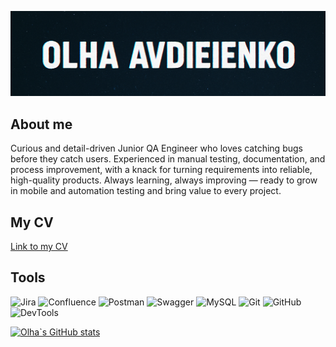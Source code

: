 [![Header](https://github.com/OlhaAvdieienko/OlhaAvdieienko/blob/main/assets/Image%20Aug%208%2C%202025.png)](https://github.com/OlhaAvdieienko)

## About me
Curious and detail-driven Junior QA Engineer who loves catching bugs before they catch users. Experienced in manual testing, documentation, and process improvement, with a knack for turning requirements into reliable, high-quality products. Always learning, always improving — ready to grow in mobile and automation testing and bring value to every project.

## My CV
[Link to my CV](https://drive.google.com/file/d/1vd9P6uFdr1aEfUMjtGQHn9K1TIFCABVE/view?usp=sharing)

## Tools
![Jira](https://img.shields.io/badge/-JIRA-101214?style=for-the-badge&logo=jira&logoColor=1868DB)
![Confluence](https://img.shields.io/badge/-Confluence-101214?style=for-the-badge&logo=Confluence&logoColor=1868DB)
![Postman](https://img.shields.io/badge/-Postman-101214?style=for-the-badge&logo=Postman&logoColor=FF6C37)
![Swagger](https://img.shields.io/badge/-Swagger-101214?style=for-the-badge&logo=Swagger&logoColor=85EA2D)
![MySQL](https://img.shields.io/badge/-MySQL-101214?style=for-the-badge&logo=MySQL&logoColor=027590)
![Git](https://img.shields.io/badge/-Git-101214?style=for-the-badge&logo=Git&logoColor=F44D27)
![GitHub](https://img.shields.io/badge/-GitHub-101214?style=for-the-badge&logo=GitHub&logoColor=FFFFFF)
![DevTools](https://img.shields.io/badge/-DevTools-101214?style=for-the-badge&logo=googlechrome&logoColor=196FE2)


[![Olha`s GitHub stats](https://github-readme-stats.vercel.app/api?username=OlhaAvdieienko&show_icons=true&theme=catppuccin_mocha&hide=contribs,prs)](https://github.com/OlhaAvdieienko/github-readme-stats)